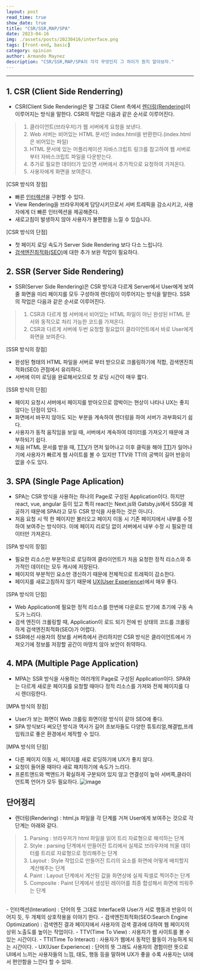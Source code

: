 ```yaml
---
layout: post
read_time: true
show_date: true
title: "CSR/SSR,MAP/SPA"
date: 2023-04-16
img: ./assets/posts/20230416/interface.png
tags: [front-end, basic]
category: opinion
author: Armando Maynez
description: "CSR/SSR,MAP/SPA이 각각 무엇인지 그 차이가 뭔지 알아보자."
---
```

---
## 1. CSR (Client Side Renderring)
- CSR(Client Side Rendering)은 말 그대로 Client 측에서 [렌더링(Rendering)](#단어정리)이 이루어지는 방식을 말한다. CSR의 작업은 다음과 같은 순서로 이루어진다.<br>
> 1) 클라이언트(브라우저)가 웹 서버에게 요청을 보낸다.<br>
> 2) Web 서버는 비어있는 HTML 문서인 index.html을 반환한다.(index.html은 비어있는 파일)<br>
> 3) HTML 문서에 있는 어플리케이션 자바스크립트 링크를 참고하여 웹 서버로부터 자바스크립트 파일을 다운받는다.<br>
> 4) 추가로 필요한 데이터가 있으면 서버에서 추가적으로 요청하여 가져온다.<br>
> 5) 사용자에게 화면을 보여준다.<br>

[CSR 방식의 장점]
- 빠른 [인터렉션](#단어정리)을 구현할 수 있다.
- View Rendering을 브라우저에게 담당시키므로서 서버 트레픽을 감소시키고, 사용자에게 더 빠른 인터렉션을 제공해준다.
- 새로고침이 발생하지 않아 사용자가 불편함을 느낄 수 있습니다.

[CSR 방식의 단점]
- 첫 페이지 로딩 속도가 Server Side Rendering 보다 다소 느립니다.
- [검색엔진최적화(SEO)](#단어정리)에 대한 추가 보완 작업이 필요하다.

## 2. SSR (Server Side Rendering)
- SSR(Server Side Rendering)은 CSR 방식과 다르게 Server에서 User에게 보여줄 화면을 미리 페이지를 모두 구성하여 렌더링이 이루어지는 방식을 말한다. SSR의 작업은 다음과 같은 순서로 이루어진다.
> 1) CSR과 다르게 웹 서버에서 비어있는 HTML 파일이 아닌 완성된 HTML 문서와 동적으로 처리 가능한 코드를 가져온다.<br>
> 2) CSR과 다르게 서버에 두번 요청할 필요없이 클라이언트에서 바로 User에게 화면을 보여준다.

[SSR 방식의 장점]
- 완성된 형태의 HTML 파일을 서버로 부터 받으므로 크롤링하기에 적합, 검색엔진최적화(SEO) 관점에서 유리하다.
- 서버에 이미 로딩을 완료해서오므로 첫 로딩 시간이 매우 짧다.

[SSR 방식의 단점]
- 페이지 요청시 서버에서 페이지를 받아오므로 깜박이는 현상이 나타나 UX는 좋지 않다는 단점이 있다.
- 화면에서 바꾸지 않아도 되는 부분을 계속하여 렌더링을 하여 서버가 과부화되기 쉽다.
- 사용자가 동적 움직임을 보일 때, 서버에서 계속하여 데이터를 가져오기 때문에 과부하되기 쉽다.
- 처음 HTML 문서를 받을 때, [TTV](#단어정리)가 먼저 일어나고 이후 클릭을 해야 [TTI](#단어정리)가 일어나기에 사용자가 빠르게 웹 사이트를 볼 수 있지만 TTV와 TTI의 공백이 길어 반응이 없을 수도 있다.

## 3. SPA (Single Page Aplication)
- SPA는 CSR 방식을 사용하는 하나의 Page로 구성된 Application이다. 하지만 react, vue, angular 등이 있고 특히 react는 Next.js와 Gatsby.js에서 SSG을 제공하기 때문에 SPA라고 모두 CSR 방식을 사용하는 것은 아니다.
- 처음 요청 시 딱 한 페이지만 불러오고 페이지 이동 시 기존 페이지에서 내부를 수정하여 보여주는 방식이다. 이에 페이지 리로딩 없이 서버에서 내부 수정 시 필요한 데이터만 가져온다.

[SPA 방식의 장점]
- 필요한 리소스만 부분적으로 로딩하여 클라이언트가 처음 요청한 정적 리소스와 추가적인 데이터는 모두 캐시에 저장된다.
- 페이지의 부분적인 요소만 갱신하기 때문에 전체적으로 트레픽이 감소한다.
- 페이지를 새로고침하지 않기 때문에 [UX(User Experience)](#단어정리)에서 매우 좋다.

[SPA 방식의 단점]
- Web Application에 필요한 정적 리소스를 한번에 다운로드 받기에 초기에 구동 속도가 느리다.
- 검색 엔진이 크롤링할 때, Application이 로드 되기 전에 빈 상태의 코드를 크롤링하게 검색엔진최적화(SEO)가 어렵다.
- SSR에선 사용자의 정보를 서버측에서 관리하지만 CSR 방식은 클라이언트에서 가져오기에 정보를 저장할 공간이 마땅치 않아 보안이 취약하다.

## 4. MPA (Multiple Page Application)
- MPA는 SSR 방식을 사용하는 여러개의 Page로 구성된 Application이다. SPA와는 다르게 새로운 페이지를 요청할 때마다 정적 리소스를 가져와 전체 페이지를 다시 렌더링한다.

[MPA 방식의 장점]
- User가 보는 화면이 Web 크롤링 화면이랑 방식이 같아 SEO에 좋다.
- SPA 방식보다 써오던 방식과 역사가 길어 초보자들도 다양한 튜토리얼,해결법,프레임워크로 좋은 환경에서 제작할 수 있다.

[MPA 방식의 단점]
- 다른 페이지 이동 시, 페이지를 새로 로딩하기에 UX가 좋지 않다.
- 요청이 들어올 때마다 새로 패치하기에 속도가 느리다.
- 프론트앤드와 백앤드가 확실하게 구분되어 있지 않고 연결성이 높아 서버쪽,클라이언트쪽 언어가 모두 필요하다.
![image](https://velog.velcdn.com/images/wns450/post/13be25ec-96a5-47c7-bc85-6ad0acb5d01e/image.png "정리사진")

## 단어정리
- 렌더링(Rendering) : html.js 파일을 각 단계를 거쳐 User에게 보여주는 것으로 각 단계는 아래와 같다.
> 1) Parsing : 브라우저가 html 파일을 읽어 트리 자료형으로 해석하는 단계<br> 
> 2) Style : parsing 단계에서 만들어진 트리에서 실제로 브라우저에 띄울 데이터를 트리로 자료형으로 정리해주는 단계<br>
> 3) Layout : Style 작업으로 만들어진 트리의 요소를 화면에 어떻게 배치할지 계산해주는 단계<br>
> 4) Paint : Layout 단계에서 계산된 값을 화면상에 실제 픽셀로 찍어주는 단계<br>
> 5) Composite : Paint 단계에서 생성된 레이어를 최종 합성해서 화면에 띄워주는 단계
<br>
- 인터렉션(Interation) : 단어의 뜻 그대로 Interface와 User가 서로 행동과 반응이 이어지 듯, 두 개체의 상호작용을 이야기 한다.
- 검색엔진최적화(SEO:Search Engine Optimization) : 검색엔진 결과 페이지에서 사용자의 검색 결과에 대하여 웹 페이지의 상위 노출도를 높이는 작업이다.
- TTV(Time To View) : 사용자가 웹 사이트를 볼 수 있는 시간이다.
- TTI(Time To Interact) : 사용자가 웹에서 동적인 활동이 가능하게 되는 시간이다.
- UX(User Experience) : 단어의 뜻 그래도 사용자의 경험이란 뜻으로 UI에서 느끼는 사용자들의 느낌, 태도, 행동 등을 말하며 UX가 좋을 수록 사용자는 UI에서 편안함을 느낀다 할 수 있따.